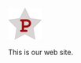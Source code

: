 <img src="https://raw.githubusercontent.com/polystat/polystat.github.io/master/logo.svg" height="64px"/>

This is our web site.